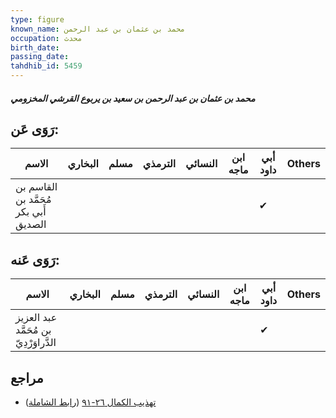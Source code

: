 ```yaml
---
type: figure
known_name: محمد بن عثمان بن عبد الرحمن
occupation: محدث
birth_date:
passing_date:
tahdhib_id: 5459
---
```

##### محمد بن عثمان بن عبد الرحمن بن سعيد بن يربوع القرشي المخزومي

## رَوَى عَن:
| الاسم                                 | البخاري | مسلم | الترمذي | النسائي | ابن ماجه | أبي داود | Others |
| ------------------------------------- | ------- | ---- | ------- | ------- | -------- | -------- | ------ |
| القاسم بن مُحَمَّد بن أَبي بكر الصديق |         |      |         |         |          | ✔        |        |
## رَوَى عَنه:
| الاسم                                  | البخاري | مسلم | الترمذي | النسائي | ابن ماجه | أبي داود | Others |
| -------------------------------------- | ------- | ---- | ------- | ------- | -------- | -------- | ------ |
| عبد العزيز بن مُحَمَّد الدَّراوَرْدِيّ |         |      |         |         |          | ✔        |        |
## مراجع
- [تهذيب الكمال ٢٦-٩١](obsidian://open?vault=Tahdhib-al-Kamal&file=Figures/٥٤٥٩-محمد%20بن%20عثمان%20بن%20عبد%20الرحمن%20بن%20سعيد%20بن%20يربوع%20القرشي%20المخزومي) ([رابط الشاملة](https://shamela.ws/book/3722/13839))